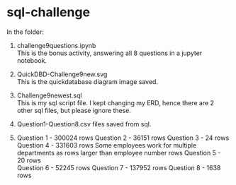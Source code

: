 # sql-challenge

In the <EmployeeSQL> folder:

1. challenge9questions.ipynb    
      This is the bonus activity, answering all 8 questions in a jupyter notebook.
2. QuickDBD-Challenge9new.svg   
      This is the quickdatabase diagram image saved.
3. Challenge9newest.sql         
      This is my sql script file. I kept changing my ERD, hence there are 2 other sql files, but please ignore these.
4. Question1-Question8.csv files saved from sql.

5.  Question 1 - 300024 rows
    Question 2 - 36151 rows
    Question 3 - 24 rows
    Question 4 - 331603 rows  Some employees work for multiple departments as rows larger than employee number rows
    Question 5 - 20 rows  
    Question 6 - 52245 rows
    Question 7 - 137952 rows
    Question 8 - 1638 rows
